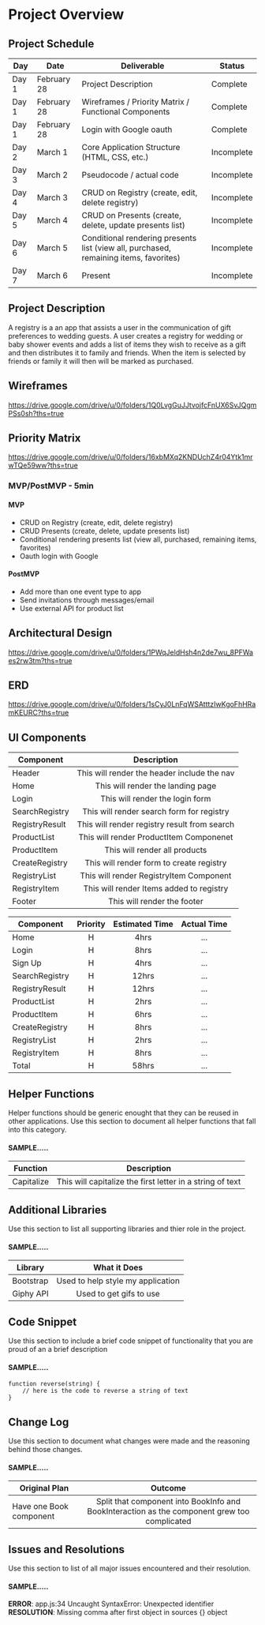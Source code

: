 # Project Overview

## Project Schedule

| Day   | Date        | Deliverable                                                                           | Status     |
| ----- | ----------- | ------------------------------------------------------------------------------------- | ---------- |
| Day 1 | February 28 | Project Description                                                                   | Complete   |
| Day 1 | February 28 | Wireframes / Priority Matrix / Functional Components                                  | Complete   |
| Day 1 | February 28 | Login with Google oauth                                                               | Complete   |
| Day 2 | March 1     | Core Application Structure (HTML, CSS, etc.)                                          | Incomplete |
| Day 3 | March 2     | Pseudocode / actual code                                                              | Incomplete |
| Day 4 | March 3     | CRUD on Registry (create, edit, delete registry)                                      | Incomplete |
| Day 5 | March 4     | CRUD on Presents (create, delete, update presents list)                               | Incomplete |
| Day 6 | March 5     | Conditional rendering presents list (view all, purchased, remaining items, favorites) | Incomplete |
| Day 7 | March 6     | Present                                                                               | Incomplete |

## Project Description

A registry is a an app that assists a user in the communication of gift preferences to wedding guests. A user creates a registry for wedding or baby shower events and adds a list of items they wish to receive as a gift and then distributes it to family and friends. When the item is selected by friends or family it will then will be marked as purchased.

## Wireframes

https://drive.google.com/drive/u/0/folders/1Q0LvgGuJJtvojfcFnUX6SvJQgmPSs0sh?ths=true

## Priority Matrix

https://drive.google.com/drive/u/0/folders/16xbMXq2KNDUchZ4r04Ytk1mrwTQe59ww?ths=true

### MVP/PostMVP - 5min

#### MVP

-   CRUD on Registry (create, edit, delete registry)
-   CRUD Presents (create, delete, update presents list)
-   Conditional rendering presents list (view all, purchased, remaining items, favorites)
-   Oauth login with Google

#### PostMVP

-   Add more than one event type to app
-   Send invitations through messages/email
-   Use external API for product list

## Architectural Design

https://drive.google.com/drive/u/0/folders/1PWqJeldHsh4n2de7wu_8PFWaes2rw3tm?ths=true

## ERD

https://drive.google.com/drive/u/0/folders/1sCyJ0LnFqWSAtttzIwKgoFhHRamKEURC?ths=true

## UI Components

| Component      |                 Description                  |
| -------------- | :------------------------------------------: |
| Header         | This will render the header include the nav  |
| Home           |      This will render the landing page       |
| Login          |       This will render the login form        |
| SearchRegistry |  This will render search form for registry   |
| RegistryResult | This will render registry result from search |
| ProductList    |   This will render ProductItem Componenet    |
| ProductItem    |        This will render all products         |
| CreateRegistry |   This will render form to create registry   |
| RegistryList   |   This will render RegistryItem Component    |
| RegistryItem   |   This will render Items added to registry   |
| Footer         |         This will render the footer          |

| Component      | Priority | Estimated Time | Actual Time |
| -------------- | :------: | :------------: | :---------: |
| Home           |    H     |      4hrs      |     ...     |
| Login          |    H     |      8hrs      |     ...     |
| Sign Up        |    H     |      4hrs      |     ...     |
| SearchRegistry |    H     |     12hrs      |     ...     |
| RegistryResult |    H     |     12hrs      |     ...     |
| ProductList    |    H     |      2hrs      |     ...     |
| ProductItem    |    H     |      6hrs      |     ...     |
| CreateRegistry |    H     |      8hrs      |     ...     |
| RegistryList   |    H     |      2hrs      |     ...     |
| RegistryItem   |    H     |      8hrs      |     ...     |
| Total          |    H     |     58hrs      |     ...     |

## Helper Functions

Helper functions should be generic enought that they can be reused in other applications. Use this section to document all helper functions that fall into this category.

#### SAMPLE.....

| Function   |                        Description                        |
| ---------- | :-------------------------------------------------------: |
| Capitalize | This will capitalize the first letter in a string of text |

## Additional Libraries

Use this section to list all supporting libraries and thier role in the project.

#### SAMPLE.....

| Library   |           What it Does            |
| --------- | :-------------------------------: |
| Bootstrap | Used to help style my application |
| Giphy API |      Used to get gifs to use      |

## Code Snippet

Use this section to include a brief code snippet of functionality that you are proud of an a brief description

#### SAMPLE.....

```
function reverse(string) {
	// here is the code to reverse a string of text
}
```

## Change Log

Use this section to document what changes were made and the reasoning behind those changes.

#### SAMPLE.....

| Original Plan           |                                           Outcome                                            |
| ----------------------- | :------------------------------------------------------------------------------------------: |
| Have one Book component | Split that component into BookInfo and BookInteraction as the component grew too complicated |

## Issues and Resolutions

Use this section to list of all major issues encountered and their resolution.

#### SAMPLE.....

**ERROR**: app.js:34 Uncaught SyntaxError: Unexpected identifier  
**RESOLUTION**: Missing comma after first object in sources {} object
